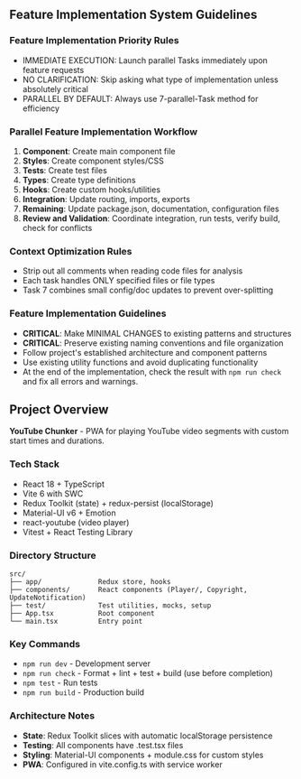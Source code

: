 ## Feature Implementation System Guidelines

### Feature Implementation Priority Rules
- IMMEDIATE EXECUTION: Launch parallel Tasks immediately upon feature requests
- NO CLARIFICATION: Skip asking what type of implementation unless absolutely critical
- PARALLEL BY DEFAULT: Always use 7-parallel-Task method for efficiency

### Parallel Feature Implementation Workflow
1. **Component**: Create main component file
2. **Styles**: Create component styles/CSS
3. **Tests**: Create test files
4. **Types**: Create type definitions
5. **Hooks**: Create custom hooks/utilities
6. **Integration**: Update routing, imports, exports
7. **Remaining**: Update package.json, documentation, configuration files
8. **Review and Validation**: Coordinate integration, run tests, verify build, check for conflicts

### Context Optimization Rules
- Strip out all comments when reading code files for analysis
- Each task handles ONLY specified files or file types
- Task 7 combines small config/doc updates to prevent over-splitting

### Feature Implementation Guidelines
- **CRITICAL**: Make MINIMAL CHANGES to existing patterns and structures
- **CRITICAL**: Preserve existing naming conventions and file organization
- Follow project's established architecture and component patterns
- Use existing utility functions and avoid duplicating functionality
- At the end of the implementation, check the result with `npm run check` and fix all errors and warnings.

## Project Overview

**YouTube Chunker** - PWA for playing YouTube video segments with custom start times and durations.

### Tech Stack
- React 18 + TypeScript
- Vite 6 with SWC
- Redux Toolkit (state) + redux-persist (localStorage)
- Material-UI v6 + Emotion
- react-youtube (video player)
- Vitest + React Testing Library

### Directory Structure
```
src/
├── app/              Redux store, hooks
├── components/       React components (Player/, Copyright, UpdateNotification)
├── test/             Test utilities, mocks, setup
├── App.tsx           Root component
└── main.tsx          Entry point
```

### Key Commands
- `npm run dev` - Development server
- `npm run check` - Format + lint + test + build (use before completion)
- `npm test` - Run tests
- `npm run build` - Production build

### Architecture Notes
- **State**: Redux Toolkit slices with automatic localStorage persistence
- **Testing**: All components have .test.tsx files
- **Styling**: Material-UI components + module.css for custom styles
- **PWA**: Configured in vite.config.ts with service worker